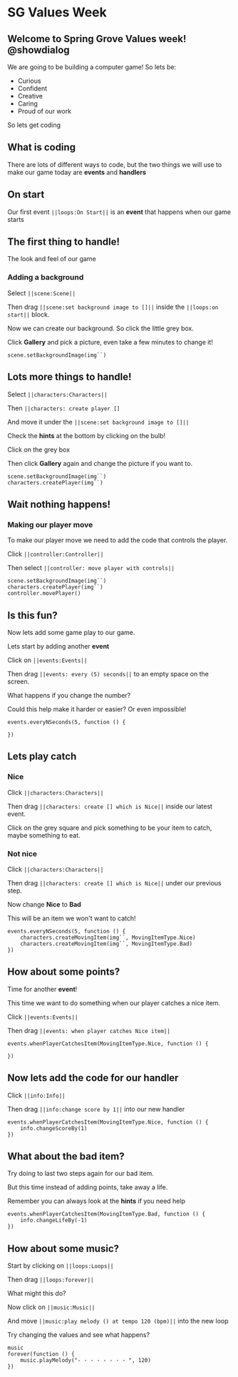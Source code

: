 # SG Values Week

## Welcome to Spring Grove Values week! @showdialog

We are going to be building a computer game! So lets be:

- Curious
- Confident
- Creative
- Caring
- Proud of our work

So lets get coding

## What is coding

There are lots of different ways to code, but the two things we will use to make our game today are **events** and **handlers**

## On start

Our first event ``||loops:On Start||`` is an **event** that happens when our game starts

## The first thing to handle!

The look and feel of our game

### Adding a background

Select ``||scene:Scene||``

Then drag ``||scene:set background image to []||`` inside the ``||loops:on start||`` block.

Now we can create our background. So click the little grey box.

Click **Gallery** and pick a picture, even take a few minutes to change it!

```blocks
scene.setBackgroundImage(img``)
```

## Lots more things to handle!

Select ``||characters:Characters||``

Then ``||characters: create player []``

And move it under the ``||scene:set background image to []||``

Check the **hints** at the bottom by clicking on the bulb!

Click on the grey box

Then click **Gallery** again and change the picture if you want to.

```blocks
scene.setBackgroundImage(img``)
characters.createPlayer(img``)
```

## Wait nothing happens!

### Making our player move

To make our player move we need to add the code that controls the player.

Click ``||controller:Controller||``

Then select ``||controller: move player with controls||``

```blocks
scene.setBackgroundImage(img``)
characters.createPlayer(img``)
controller.movePlayer()
```

## Is this fun?

Now lets add some game play to our game.

Lets start by adding another **event**

Click on ``||events:Events||``

Then drag ``||events: every (5) seconds||`` to an empty space on the screen.

What happens if you change the number?

Could this help make it harder or easier? Or even impossible!

```blocks
events.everyNSeconds(5, function () {

})
```

## Lets play catch

### Nice

Click ``||characters:Characters||``

Then drag ``||characters: create [] which is Nice||`` inside our latest event.

Click on the grey square and pick something to be your item to catch, maybe something to eat.

### Not nice

Click ``||characters:Characters||``

Then drag ``||characters: create [] which is Nice||`` under our previous step.

Now change **Nice** to **Bad**

This will be an item we won't want to catch!

```blocks
events.everyNSeconds(5, function () {
    characters.createMovingItem(img``, MovingItemType.Nice)
    characters.createMovingItem(img``, MovingItemType.Bad)
})
```

## How about some points?

Time for another **event**!

This time we want to do something when our player catches a nice item.

Click ``||events:Events||``

Then drag ``||events: when player catches Nice item||``

```blocks
events.whenPlayerCatchesItem(MovingItemType.Nice, function () {

})
```

## Now lets add the code for our handler

Click ``||info:Info||``

Then drag ``||info:change score by 1||`` into our new handler

```blocks
events.whenPlayerCatchesItem(MovingItemType.Nice, function () {
	info.changeScoreBy(1)
})
```

## What about the bad item?

Try doing to last two steps again for our bad item.

But this time instead of adding points, take away a life.

Remember you can always look at the **hints** if you need help

```blocks
events.whenPlayerCatchesItem(MovingItemType.Bad, function () {
	info.changeLifeBy(-1)
})
```

## How about some music?

Start by clicking on ``||loops:Loops||``

Then drag ``||loops:forever||``

What might this do?

Now click on ``||music:Music||``

And move ``||music:play melody () at tempo 120 (bpm)||`` into the new loop

Try changing the values and see what happens?

```blocks
music
forever(function () {
    music.playMelody("- - - - - - - - ", 120)
})
```
